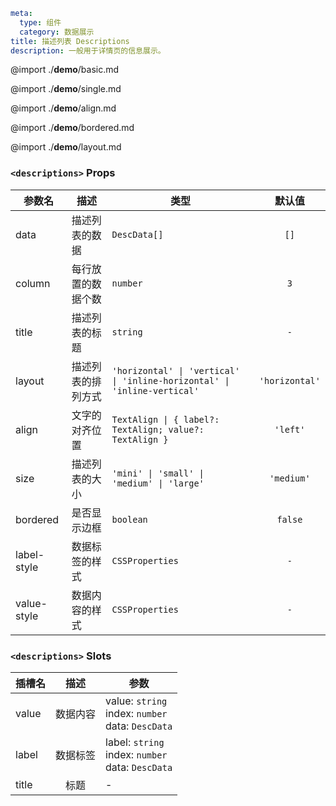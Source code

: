 ```yaml
meta:
  type: 组件
  category: 数据展示
title: 描述列表 Descriptions
description: 一般用于详情页的信息展示。
```

@import ./__demo__/basic.md

@import ./__demo__/single.md

@import ./__demo__/align.md

@import ./__demo__/bordered.md

@import ./__demo__/layout.md


### `<descriptions>` Props

|参数名|描述|类型|默认值|
|---|---|---|:---:|
|data|描述列表的数据|`DescData[]`|`[]`|
|column|每行放置的数据个数|`number`|`3`|
|title|描述列表的标题|`string`|`-`|
|layout|描述列表的排列方式|`'horizontal' \| 'vertical' \| 'inline-horizontal' \| 'inline-vertical'`|`'horizontal'`|
|align|文字的对齐位置|`TextAlign \| { label?: TextAlign; value?: TextAlign }`|`'left'`|
|size|描述列表的大小|`'mini' \| 'small' \| 'medium' \| 'large'`|`'medium'`|
|bordered|是否显示边框|`boolean`|`false`|
|label-style|数据标签的样式|`CSSProperties`|`-`|
|value-style|数据内容的样式|`CSSProperties`|`-`|
### `<descriptions>` Slots

|插槽名|描述|参数|
|---|:---:|---|
|value|数据内容|value: `string`<br>index: `number`<br>data: `DescData`|
|label|数据标签|label: `string`<br>index: `number`<br>data: `DescData`|
|title|标题|-|


